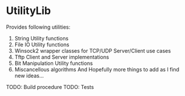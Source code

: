 # UtilityLib

Provides following utilities:
1. String Utility functions
2. File IO Utility functions
3. Winsock2 wrapper classes for TCP/UDP Server/Client use cases
4. Tftp Client and Server implementations
5. Bit Manipulation Utility functions
6. Miscancellous algorithms
And Hopefully more things to add as I find new ideas...

TODO: Build procedure
TODO: Tests